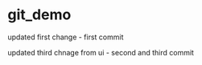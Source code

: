 # git_demo

updated first change - first commit

updated third chnage from ui - second and third commit
